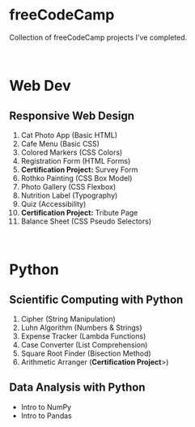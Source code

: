 # freeCodeCamp
Collection of freeCodeCamp projects I've completed.

<br>

# Web Dev

## Responsive Web Design
1. Cat Photo App (Basic HTML)
2. Cafe Menu (Basic CSS)
3. Colored Markers (CSS Colors)
4. Registration Form (HTML Forms)
5. <b>Certification Project:</b> Survey Form
6. Rothko Painting (CSS Box Model)
7. Photo Gallery (CSS Flexbox)
8. Nutrition Label (Typography)
9. Quiz (Accessibility)
10. <b>Certification Project:</b> Tribute Page
11. Balance Sheet (CSS Pseudo Selectors)

<br>

# Python 

## Scientific Computing with Python
1. Cipher (String Manipulation)
2. Luhn Algorithm (Numbers & Strings)
3. Expense Tracker (Lambda Functions)
4. Case Converter (List Comprehension)
5. Square Root Finder (Bisection Method)
6. Arithmetic Arranger (<b>Certification Project</b>>)

## Data Analysis with Python
- Intro to NumPy
- Intro to Pandas
